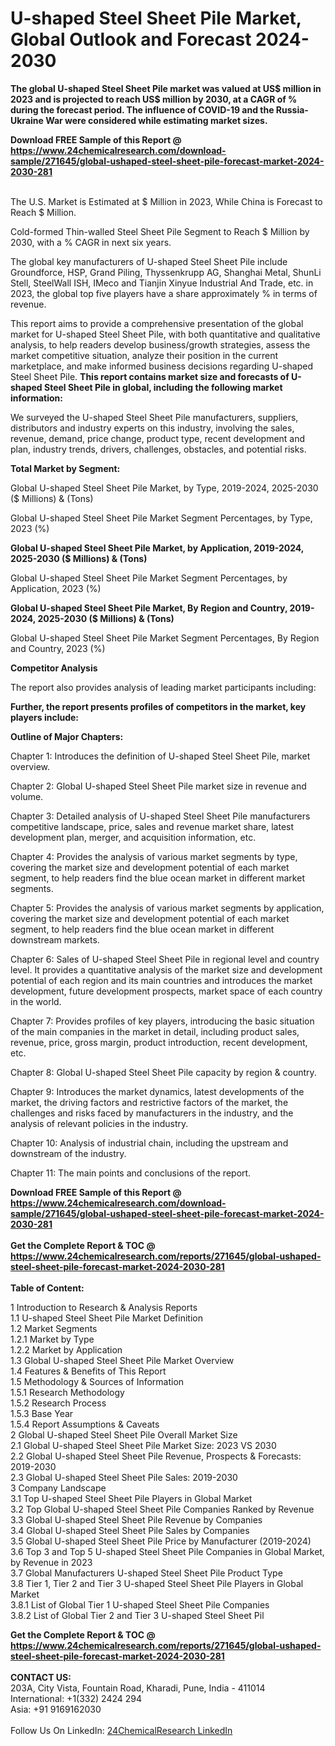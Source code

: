 <h1>U-shaped Steel Sheet Pile Market, Global Outlook and Forecast 2024-2030</h1><p><strong>The global U-shaped Steel Sheet Pile market was valued at US$ million in 2023 and is projected to reach US$ million by 2030, at a CAGR of % during the forecast period. The influence of COVID-19 and the Russia-Ukraine War were considered while estimating market sizes.</strong></p><p>
</p><p></p><div><b>Download FREE Sample of this Report @ 
            <a href="https://www.24chemicalresearch.com/download-sample/271645/global-ushaped-steel-sheet-pile-forecast-market-2024-2030-281">
            https://www.24chemicalresearch.com/download-sample/271645/global-ushaped-steel-sheet-pile-forecast-market-2024-2030-281</a></b></div><br><p>
The U.S. Market is Estimated at $ Million in 2023, While China is Forecast to Reach $ Million.</p><p>
Cold-formed Thin-walled Steel Sheet Pile Segment to Reach $ Million by 2030, with a % CAGR in next six years.</p><p>
The global key manufacturers of U-shaped Steel Sheet Pile include Groundforce, HSP, Grand Piling, Thyssenkrupp AG, Shanghai Metal, ShunLi Stell, SteelWall ISH, IMeco and Tianjin Xinyue Industrial And Trade, etc. in 2023, the global top five players have a share approximately % in terms of revenue.</p><p>
This report aims to provide a comprehensive presentation of the global market for U-shaped Steel Sheet Pile, with both quantitative and qualitative analysis, to help readers develop business/growth strategies, assess the market competitive situation, analyze their position in the current marketplace, and make informed business decisions regarding U-shaped Steel Sheet Pile. <strong>This report contains market size and forecasts of U-shaped Steel Sheet Pile in global, including the following market information:</strong></p><p>
</p><p>
</p><p>We surveyed the U-shaped Steel Sheet Pile manufacturers, suppliers, distributors and industry experts on this industry, involving the sales, revenue, demand, price change, product type, recent development and plan, industry trends, drivers, challenges, obstacles, and potential risks.</p><p>
<strong>Total Market by Segment:</strong></p><p>
Global U-shaped Steel Sheet Pile Market, by Type, 2019-2024, 2025-2030 ($ Millions) &amp; (Tons)</p><p>
Global U-shaped Steel Sheet Pile Market Segment Percentages, by Type, 2023 (%)</p><p>
</p><p>
</p><p><strong>Global U-shaped Steel Sheet Pile Market, by Application, 2019-2024, 2025-2030 ($ Millions) &amp; (Tons)</strong></p><p>
Global U-shaped Steel Sheet Pile Market Segment Percentages, by Application, 2023 (%)</p><p>
</p><p>
</p><p><strong>Global U-shaped Steel Sheet Pile Market, By Region and Country, 2019-2024, 2025-2030 ($ Millions) &amp; (Tons)</strong></p><p>
Global U-shaped Steel Sheet Pile Market Segment Percentages, By Region and Country, 2023 (%)</p><p>
</p><p>
</p><p><strong>Competitor Analysis</strong></p><p>
The report also provides analysis of leading market participants including:</p><p>
</p><p>
</p><p><strong>Further, the report presents profiles of competitors in the market, key players include:</strong></p><p>
</p><p>
</p><p><strong>Outline of Major Chapters:</strong></p><p>
Chapter 1: Introduces the definition of U-shaped Steel Sheet Pile, market overview.</p><p>
Chapter 2: Global U-shaped Steel Sheet Pile market size in revenue and volume.</p><p>
Chapter 3: Detailed analysis of U-shaped Steel Sheet Pile manufacturers competitive landscape, price, sales and revenue market share, latest development plan, merger, and acquisition information, etc.</p><p>
Chapter 4: Provides the analysis of various market segments by type, covering the market size and development potential of each market segment, to help readers find the blue ocean market in different market segments.</p><p>
Chapter 5: Provides the analysis of various market segments by application, covering the market size and development potential of each market segment, to help readers find the blue ocean market in different downstream markets.</p><p>
Chapter 6: Sales of U-shaped Steel Sheet Pile in regional level and country level. It provides a quantitative analysis of the market size and development potential of each region and its main countries and introduces the market development, future development prospects, market space of each country in the world.</p><p>
Chapter 7: Provides profiles of key players, introducing the basic situation of the main companies in the market in detail, including product sales, revenue, price, gross margin, product introduction, recent development, etc.</p><p>
Chapter 8: Global U-shaped Steel Sheet Pile capacity by region &amp; country.</p><p>
Chapter 9: Introduces the market dynamics, latest developments of the market, the driving factors and restrictive factors of the market, the challenges and risks faced by manufacturers in the industry, and the analysis of relevant policies in the industry.</p><p>
Chapter 10: Analysis of industrial chain, including the upstream and downstream of the industry.</p><p>
Chapter 11: The main points and conclusions of the report.</p><div><b>Download FREE Sample of this Report @ 
            <a href="https://www.24chemicalresearch.com/download-sample/271645/global-ushaped-steel-sheet-pile-forecast-market-2024-2030-281">
            https://www.24chemicalresearch.com/download-sample/271645/global-ushaped-steel-sheet-pile-forecast-market-2024-2030-281</a></b></div><br><div><b>Get the Complete Report & TOC @ 
            <a href="https://www.24chemicalresearch.com/reports/271645/global-ushaped-steel-sheet-pile-forecast-market-2024-2030-281">
            https://www.24chemicalresearch.com/reports/271645/global-ushaped-steel-sheet-pile-forecast-market-2024-2030-281</a></b></div><br>
            <b>Table of Content:</b><p>1 Introduction to Research & Analysis Reports<br />
    1.1 U-shaped Steel Sheet Pile Market Definition<br />
    1.2 Market Segments<br />
        1.2.1 Market by Type<br />
        1.2.2 Market by Application<br />
    1.3 Global U-shaped Steel Sheet Pile Market Overview<br />
    1.4 Features & Benefits of This Report<br />
    1.5 Methodology & Sources of Information<br />
        1.5.1 Research Methodology<br />
        1.5.2 Research Process<br />
        1.5.3 Base Year<br />
        1.5.4 Report Assumptions & Caveats<br />
2 Global U-shaped Steel Sheet Pile Overall Market Size<br />
    2.1 Global U-shaped Steel Sheet Pile Market Size: 2023 VS 2030<br />
    2.2 Global U-shaped Steel Sheet Pile Revenue, Prospects & Forecasts: 2019-2030<br />
    2.3 Global U-shaped Steel Sheet Pile Sales: 2019-2030<br />
3 Company Landscape<br />
    3.1 Top U-shaped Steel Sheet Pile Players in Global Market<br />
    3.2 Top Global U-shaped Steel Sheet Pile Companies Ranked by Revenue<br />
    3.3 Global U-shaped Steel Sheet Pile Revenue by Companies<br />
    3.4 Global U-shaped Steel Sheet Pile Sales by Companies<br />
    3.5 Global U-shaped Steel Sheet Pile Price by Manufacturer (2019-2024)<br />
    3.6 Top 3 and Top 5 U-shaped Steel Sheet Pile Companies in Global Market, by Revenue in 2023<br />
    3.7 Global Manufacturers U-shaped Steel Sheet Pile Product Type<br />
    3.8 Tier 1, Tier 2 and Tier 3 U-shaped Steel Sheet Pile Players in Global Market<br />
        3.8.1 List of Global Tier 1 U-shaped Steel Sheet Pile Companies<br />
        3.8.2 List of Global Tier 2 and Tier 3 U-shaped Steel Sheet Pil</p><div><b>Get the Complete Report & TOC @ 
            <a href="https://www.24chemicalresearch.com/reports/271645/global-ushaped-steel-sheet-pile-forecast-market-2024-2030-281">
            https://www.24chemicalresearch.com/reports/271645/global-ushaped-steel-sheet-pile-forecast-market-2024-2030-281</a></b></div><br><b>CONTACT US:</b><br>
            203A, City Vista, Fountain Road, Kharadi, Pune, India - 411014<br>
            International: +1(332) 2424 294<br>
            Asia: +91 9169162030 <br><br>
            Follow Us On LinkedIn: <a href="https://www.linkedin.com/company/24chemicalresearch/">24ChemicalResearch LinkedIn</a>